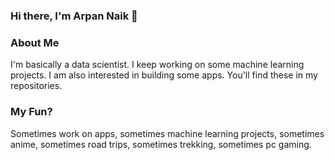 ### Hi there, I'm Arpan Naik 👋

<!--
**ArpanNaik/ArpanNaik** is a ✨ _special_ ✨ repository because its `README.md` (this file) appears on your GitHub profile.

Here are some ideas to get you started:

- 🔭 I’m currently working on ...
- 🌱 I’m currently learning ...
- 👯 I’m looking to collaborate on ...
- 🤔 I’m looking for help with ...
- 💬 Ask me about ...
- 📫 How to reach me: ...
- 😄 Pronouns: ...
- ⚡ Fun fact: ...
-->

### About Me
I'm basically a data scientist. I keep working on some machine learning projects. I am also interested in building some apps. You'll find these in my repositories.

### My Fun?
Sometimes work on apps, sometimes machine learning projects, sometimes anime, sometimes road trips, sometimes trekking, sometimes pc gaming.
